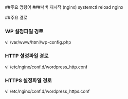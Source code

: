 ##주요 명령어
###서버 재시작 (nginx)
systemctl reload nginx




##주요 경로 
### WP 설정파일 경로
vi /var/www/html/wp-config.php

### HTTP 설정파일 경로
vi /etc/nginx/conf.d/wordpress_http.conf

### HTTPS 설정파일 경로
vi /etc/nginx/conf.d/wordpress_https.conf
